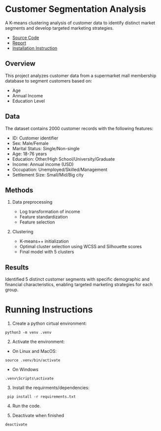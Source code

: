 # Customer Segmentation Analysis

A K-means clustering analysis of customer data to identify distinct market segments and develop targeted marketing strategies.

- [Source Code](./src/notenook.ipynb)
- [Report](./doc/report.pdf)
- [Installation Instruction](#running-instruction)


## Overview

This project analyzes customer data from a supermarket mall membership database to segment customers based on:
- Age
- Annual Income
- Education Level

## Data

The dataset contains 2000 customer records with the following features:
- ID: Customer identifier
- Sex: Male/Female
- Marital Status: Single/Non-single
- Age: 18-76 years
- Education: Other/High School/University/Graduate
- Income: Annual income (USD)
- Occupation: Unemployed/Skilled/Management
- Settlement Size: Small/Mid/Big city

## Methods

1. Data preprocessing
   - Log transformation of income
   - Feature standardization
   - Feature selection

2. Clustering
   - K-means++ initialization
   - Optimal cluster selection using WCSS and Silhouette scores
   - Final model with 5 clusters

## Results

Identified 5 distinct customer segments with specific demographic and financial characteristics, enabling targeted marketing strategies for each group.


# Running Instructions

1. Create a python cirtual environment: 

```python3 -m venv .venv ```

2. Activate the environment: 

- On Linux and MacOS:

``` source .venv/bin/activate ```

- On Windows

``` .venv\Scripts\activate ``` 

3. Install the requirments/dependencies: 

``` pip install -r requirements.txt```

4. Run the code.

5. Deactivate when finished 

```shell
deactivate
```

